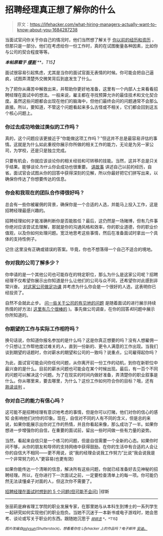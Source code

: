 # 招聘经理真正想了解你的什么

> 原文：<https://lifehacker.com/what-hiring-managers-actually-want-to-know-about-you-1684287238>

当面试官问你关于你自己的情况时，他们当然想了解关于 [你以前的经历和资历](https://lifehacker.com/what-the-people-reading-your-resume-wish-you-knew-1680315298) ，但那只是一部分。他们在考虑给你一份工作时，真的在试图衡量各种因素，比如你与公司的契合程度等等。



***本帖原载于*** [***缪斯***](https://www.themuse.com/advice/5-questions-hiring-managers-think-during-interviews-but-might-not-ask) ***。*T15】**

面试很容易引起焦虑，尤其是当你的面试官面无表情的时候。你可能会把自己逼疯，试图弄清楚外交微笑背后到底发生了什么。

为了把你从痛苦中解救出来，并帮助你更好地准备，这里有一个内部人士来看看招聘经理在面试中的想法。一般来说，雇主都在寻找预算允许的最佳技术和文化契合度。虽然这些问题都会出现在他们的脑海中，但他们最终会问的问题通常不会那么直接。所以，要知道，不管这个问题看起来多么古怪或不相关，它们都会回到这五个核心问题上。

### 你过去成功地做过类似的工作吗？

真的，这个问题应该更接近于“你能做这项工作吗？”但这并不总是最容易评估的事情。这就是为什么如此重视你展示你所做的相关工作的能力，无论是为另一家公司，为学校，还是只是独立完成。

只要有机会，你就应该谈论你的相关经验和可转移的技能。当然，这并不总是只关乎结果。能够谈论*为什么*你会成功也很重要。 [讲故事](https://www.themuse.com/advice/the-interview-technique-you-should-be-using?ref=autocomplete) 讲述自己以前的经历，自省。面试官会试图从你的回答中获得深刻的见解，所以你最好把它们拼写出来，以确保你传达了你想要传达的信息。

### 你会和我现在的团队合作得很好吗？

总会有一些你被雇佣的背景，确保你是一个合适的人选，并能马上投入工作，这是招聘经理最感兴趣的。

招聘经理如何才能准确判断你是否能胜任？最后，这仍然是一场赌博，但有几件事你绝对应该尝试去理解，那就是你的沟通风格和效率，你的职业道德，你的职业价值观，以及你如何处理问题。宽泛地思考这些事情，然后在准备面试时拿出一个具体的支持性例子。

记住:这里没有正确或错误的答案。毕竟，你也不想落得一个自己不适合的境地。

### 你对我的公司了解多少？

你申请的是一个其他公司也可能存在的特定职位，那么为什么是这家公司呢？招聘经理不仅希望你展示出你知道是什么让他们的公司与众不同，还希望你对此感到非常兴奋。 [对这家公司做足功课](https://www.themuse.com/advice/the-ultimate-guide-to-researching-a-company-preinterview) 并考虑为什么你会是一个很好的人选，这表明你已经投资了。

自然不会就此止步。 [问一些关于公司的有见地的问题](https://lifehacker.com/the-five-best-questions-a-job-candidate-can-ask-1599296074) 是随着面试的进行展示持续热情的好方法( [这里有几个很棒的](https://www.themuse.com/advice/7-interview-questions-that-will-blow-hiring-managers-away?ref=autocomplete) )。事先做公司调查，在你的回答*和*问题中展示你所知道的。

### 你期望的工作与实际工作相符吗？

换句话说，你知道你报名参加的是什么吗？这是你真正想要的吗？没有人想雇佣一个只想让工作帮他度过难关的人，直到一份新的、更令人满意的工作出现。当我们谈到期望的话题时，你对薪水的期望和公司的一致吗？说重点，公司雇得起你吗？

为此，面试官可能会问你任何问题，从你离开前一份工作的动机，到你在新职位中最兴奋的是什么。目前的薪水问题也可能会在某个时候出现。最后，有一百个不同的问题可以解决这个问题。为了在现实的时间内做好准备，弄清楚你的职业叙事是什么。你从哪里来，要去哪里，为什么？这份工作如何符合你的目标？哦，还有 [熟读谈判](https://www.themuse.com/tags/negotiation) 。

### 你对自己的能力有信心吗？

这可能不是招聘经理有意识地考虑的事情，但是你可以打赌，他们对你的信心的感知 会影响他们对你的印象。现在，自信对不同的人有不同的含义，但是总的来说，如果你能展示出你对工作的热情，并且你看起来像，那么成功了一半。如果你想进一步增强你的自信，在重要的面试前，留出一些时间做一些有力量的姿势。

当然，看起来自信只是一个练习的问题，但是自信需要一个全新的心态。如果你时间不够，从你的朋友和导师的支持网络中获得鼓励。在你的生活中有合适的人会让你的自信大不相同——更不用说，说“我的经理会说我工作努力”比说“我会说我是一个非常努力的人”更容易(也更有效)

如果你能传达一个清晰的信息，解决所有这些问题，你就已经准备好去见神秘的招聘经理。所以，在你进行下一次面试之前，一定要检查清单上的每一项。你可能仍然无法读懂桌子对面的人，但这次你不需要了。

[招聘经理在面试时想到的 5 个问题(但可能不会问)](https://www.themuse.com/advice/5-questions-hiring-managers-think-during-interviews-but-might-not-ask) |缪斯

* * *

张丽莉是麻省理工学院的职业发展专家，在那里她与从本科生到博士的一系列学生一起研究如何实现他们的职业抱负。当她不沉迷于一本新书或电子游戏时，她会思考、谈论或写关于职业的东西。跟随她沉思于 [<small>*碎碎念*</small>](https://twitter.com/lzhng) <small>*。*T15】</small>

*<small>图片改编自</small>*[*<small>aslysun</small>*](http://www.shutterstock.com/pic-143900503/stock-vector-human-resource-concept-magnifying-glass-searching-people.html)*<small>(Shutterstock)。想看看你在 Lifehacker 上的作品吗？电子邮件</small>* [*<small>安迪。</small>*](mailto:andy@lifehacker.com)